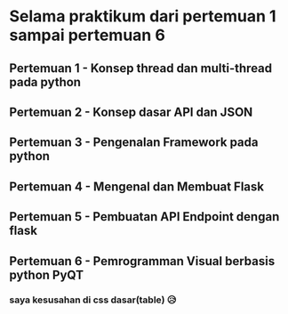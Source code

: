 # Selama praktikum dari pertemuan 1 sampai pertemuan 6 

## Pertemuan 1 - Konsep thread dan multi-thread pada python
## Pertemuan 2 - Konsep dasar API dan JSON
## Pertemuan 3 - Pengenalan Framework pada python
## Pertemuan 4 - Mengenal dan Membuat Flask
## Pertemuan 5 - Pembuatan API Endpoint dengan flask
## Pertemuan 6 - Pemrogramman Visual berbasis python PyQT

### saya kesusahan di css dasar(table) 😥